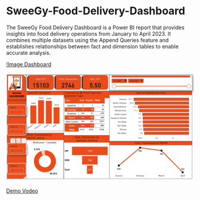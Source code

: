 # SweeGy-Food-Delivery-Dashboard
The SweeGy Food Delivery Dashboard is a Power BI report that provides insights into food delivery operations from January to April 2023. It combines multiple datasets using the Append Queries feature and establishes relationships between fact and dimension tables to enable accurate analysis.

[!Image Dashboard](https://github.com/Nishith2025/SweeGy-Food-Delivery-Dashboard/blob/87c77778042233a1a5087f328aac508a72bd7b08/Dashboard%20Screen%20shot.png)
<br><br>
<img src="https://github.com/Nishith2025/SweeGy-Food-Delivery-Dashboard/blob/87c77778042233a1a5087f328aac508a72bd7b08/Dashboard%20Screen%20shot.png" alt="Image Description" width="800">
<br><br>
[Demo Vodeo](https://youtu.be/N-uaN9rXSGM)

